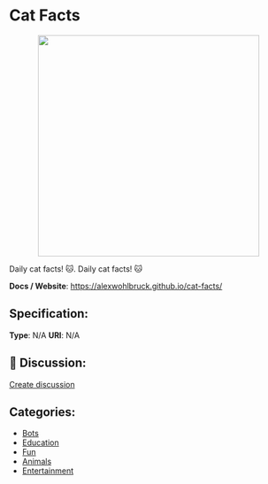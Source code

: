 # Cat Facts
<p align="center">
    <img width="400" src="https://raw.githubusercontent.com/apis-list/apis-list/main/apis/cat-facts/logo_256x256.png" />
</p>

Daily cat facts! 🐱. Daily cat facts! 🐱

**Docs / Website**: https://alexwohlbruck.github.io/cat-facts/

## Specification:
**Type**:  N/A 
**URI**:  N/A 

## 💬 Discussion:
[Create discussion](https://github.com/apis-list/apis-list/discussions/new)

## Categories:
- [Bots](https://github.com/apis-list/apis-list#bots)
- [Education](https://github.com/apis-list/apis-list#education)
- [Fun](https://github.com/apis-list/apis-list#fun)
- [Animals](https://github.com/apis-list/apis-list#animals)
- [Entertainment](https://github.com/apis-list/apis-list#entertainment)



